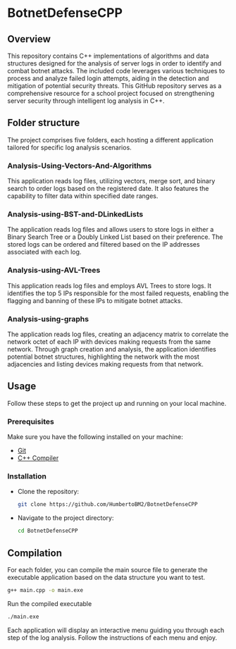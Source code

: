 # BotnetDefenseCPP

## Overview 
This repository contains C++ implementations of algorithms and data structures designed for the analysis of server logs in order to identify and combat botnet attacks. The included code leverages various techniques to process and analyze failed login attempts, aiding in the detection and mitigation of potential security threats. This GitHub repository serves as a comprehensive resource for a school project focused on strengthening server security through intelligent log analysis in C++.

## Folder structure 

The project comprises five folders, each hosting a different application tailored for specific log analysis scenarios.

### Analysis-Using-Vectors-And-Algorithms
This application reads log files, utilizing vectors, merge sort, and binary search to order logs based on the registered date. It also features the capability to filter data within specified date ranges.

### Analysis-using-BST-and-DLinkedLists
The application reads log files and allows users to store logs in either a Binary Search Tree or a Doubly Linked List based on their preference. The stored logs can be ordered and filtered based on the IP addresses associated with each log.

### Analysis-using-AVL-Trees
This application reads log files and employs AVL Trees to store logs. It identifies the top 5 IPs responsible for the most failed requests, enabling the flagging and banning of these IPs to mitigate botnet attacks.

### Analysis-using-graphs
The application reads log files, creating an adjacency matrix to correlate the network octet of each IP with devices making requests from the same network. Through graph creation and analysis, the application identifies potential botnet structures, highlighting the network with the most adjacencies and listing devices making requests from that network.

## Usage

Follow these steps to get the project up and running on your local machine.

### Prerequisites

Make sure you have the following installed on your machine:

- [Git](https://git-scm.com/)
- [C++ Compiler](https://gcc.gnu.org/)

### Installation

- Clone the repository:

    ```bash
    git clone https://github.com/HumbertoBM2/BotnetDefenseCPP
    ```

- Navigate to the project directory:

    ```bash
    cd BotnetDefenseCPP
    ```

## Compilation

For each folder, you can compile the main source file to generate the executable application based on the data structure you want to test.

```bash
g++ main.cpp -o main.exe
```
Run the compiled executable
```bash
./main.exe
```

Each application will display an interactive menu guiding you through each step of the log analysis. Follow the instructions of each menu and enjoy. 
